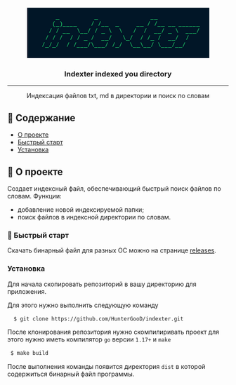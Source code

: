 <p align="center">
  <a href="https://github.com/HunterGooD/indexter" rel="noopener">
 <img width=415px height=115x src="docs/images/logo.png" alt="Project logo"></a>
</p>

<h3 align="center">Indexter indexed you directory</h3>

---

<p align="center"> 
  Индексация файлов txt, md в директории и поиск по словам
    <br> 
</p>

## 📝 Содержание

- [О проекте](#about)
- [Быстрый старт](#quick_start)
- [Установка](#install)

## 🧐 О проекте <a name = "about"></a>

Создает индексный файл, обеспечивающий быстрый поиск файлов по
словам. Функции:

- добавление новой индексируемой папки;
- поиск файлов в индексной директории по словам.

### 🚀 Быстрый старт <a name = "quick_start"></a>

Скачать бинарный файл для разных ОС можно на странице [releases](https://github.com/HunterGooD/indexter/releases).

### Установка <a name="install"></a>

Для начала скопировать репозиторий в вашу директорию для приложения.

Для этого нужно выполнить следующую команду

```bash
  $ git clone https://github.com/HunterGooD/indexter.git
```

После клонирования репозитория нужно скомпилиривать проект для этого нужно иметь компилятор `go` версии `1.17+` и `make`

```bash
 $ make build
```

После выполнения команды появится директория `dist` в которой содержиться бинарный файл программы. 
